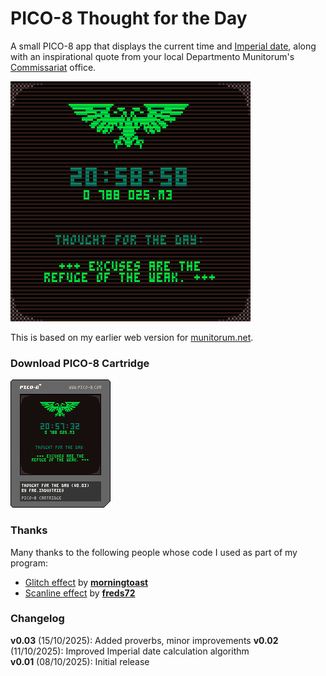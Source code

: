 # PICO-8 Thought for the Day

A small PICO-8 app that displays the current time and [Imperial date](https://wh40k.lexicanum.com/wiki/Imperial_Dating_System#Old_Style_.28Pre-Great_Rift.29), along with an inspirational quote from your local Departmento Munitorum's [Commissariat](https://wh40k.lexicanum.com/wiki/Commissariat) office.

![Screen capture](tftd.gif)

This is based on my earlier web version for [munitorum.net](https://munitorum.net).

### Download PICO-8 Cartridge

![PICO-8 cart](tftd.p8.png)

### Thanks

Many thanks to the following people whose code I used as part of my program:

* [Glitch effect](https://gist.github.com/morningtoast/18a2f24a0706226e8762116b801303c4) by [**morningtoast**](https://github.com/morningtoast)
* [Scanline effect](https://www.lexaloffle.com/bbs/?pid=148980#p) by [**freds72**](https://www.lexaloffle.com/bbs/?uid=25532)

### Changelog

**v0.03** (15/10/2025): Added proverbs, minor improvements
**v0.02** (11/10/2025): Improved Imperial date calculation algorithm  
**v0.01** (08/10/2025): Initial release
